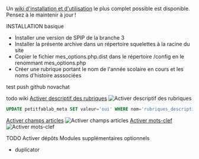 Un [wiki d'installation et d'utilisation](https://github.com/ccnum/plugin_air_laclasse/wiki) le plus complet possible
est disponible. Pensez à le maintenir à jour !


INSTALLATION basique

- Installer une version de SPIP de la branche 3
- Installer la présente archive dans un répertoire squelettes à la racine du site
- Copier le fichier mes_options.php.dist dans le répertoire /config en le renommant mes_options.php
- Créer une rubrique portant le nom de l'année scolaire en cours et les noms d'histoire asssociées

test push github novachat


todo wiki
[Activer descriptif des rubriques](https://petitfablab.laclasse.com/ecrire/?exec=configurer_contenu)
![Activer descriptif des rubriques](/img/doc/activer_descriptif_rubriques.avif "Activer descriptif des rubriques")
```SQL
UPDATE petitfablab_meta SET valeur='oui' WHERE nom='rubriques_descriptif';
```


[Activer champs articles](https://petitfablab.laclasse.com/ecrire/?exec=configurer_contenu)
![Activer champs articles](/img/doc/contenus_supplementaires_articles.avif "Activer champs articles")
[Activer mots-clef](https://petitfablab.laclasse.com/ecrire/?exec=configurer_contenu)
![Activer mots-clef](/img/doc/activer_mots_clef.avif "Activer mots-clef")


TODO
Activer dépôts
Modules supplémentaires optionnels
- duplicator